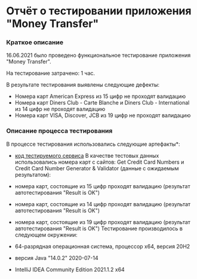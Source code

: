 # Отчёт о тестировании приложения "Money Transfer"
### Краткое описание
16.06.2021 было проведено функциональное тестирование приложения "Money Transfer".

На тестирование затрачено: 1 час.

В результате тестирования выявлены следующие дефекты:

* Номера карт American Express из 15 цифр не проходят валидацию
* Номера карт Diners Club - Carte Blanche и Diners Club - International из 14 цифр не проходят валидацию
* Номера карт VISA, Discover, JCB из 19 цифр не проходят валидацию
### Описание процесса тестирования
В процессе тестирования использовались следующие артефакты*:

* [код тестируемого сервиса]()
В качестве тестовых данных использовались номера карт с сайтов: Get Credit Card Numbers и Credit Card Number Generator & Validator (данные с ожидаемым результатом):

* номера карт, состоящие из 15 цифр проходят валидацию (результат автотестирования "Result is OK")
* номера карт, состоящие из 14 цифр проходят валидацию (результат автотестирования "Result is OK")
* номера карт, состоящие из 19 цифр проходят валидацию (результат автотестирования "Result is OK")
Тестирование производилось в следующем окружении:

* 64-разрядная операционная система, процессор x64, версия 20H2
* версия Java "14.0.2" 2020-07-14
* IntelliJ IDEA Community Edition 2021.1.2 x64

